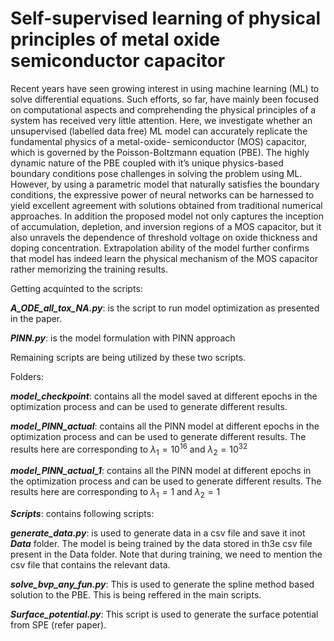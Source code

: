 # Self-supervised learning of physical principles of metal oxide semiconductor capacitor
Recent years have seen growing interest in using machine
learning (ML) to solve differential equations. Such efforts,
so far, have mainly been focused on computational aspects
and comprehending the physical principles of a system has
received very little attention. Here, we investigate whether
an unsupervised (labelled data free) ML model can accurately replicate the fundamental physics of a metal-oxide-
semiconductor (MOS) capacitor, which is governed by the
Poisson-Boltzmann equation (PBE). The highly dynamic
nature of the PBE coupled with it’s unique physics-based
boundary conditions pose challenges in solving the problem using ML. However, by using a parametric model that
naturally satisfies the boundary conditions, the expressive
power of neural networks can be harnessed to yield excellent agreement with solutions obtained from traditional
numerical approaches. In addition the proposed model
not only captures the inception of accumulation, depletion, and inversion regions of a MOS capacitor, but it
also unravels the dependence of threshold voltage on oxide
thickness and doping concentration. Extrapolation ability of the model further confirms that model has indeed
learn the physical mechanism of the MOS capacitor rather
memorizing the training results.


Getting acquinted to the scripts:

**_A_ODE_all_tox_NA.py_**: is the script to run model optimization as presented in the paper. 

**_PINN.py_**: is the model formulation with PINN approach

Remaining scripts are being utilized by these two scripts.

Folders:

**_model_checkpoint_**: contains all the model saved at different epochs in the optimization process and can be used to generate different results.

**_model_PINN_actual_**: contains all the PINN model at different epochs in the optimization process and can be used to generate different results. The results here are corresponding to $\lambda_1 = 10^{16}$ and $\lambda_2 = 10^{32}$

**_model_PINN_actual_1_**: contains all the PINN model at different epochs in the optimization process and can be used to generate different results. The results here are corresponding to $\lambda_1 = 1$ and $\lambda_2 = 1$

**_Scripts_**: contains following scripts:

**_generate_data.py_**: is used to generate data in a csv file and save it inot **_Data_** folder. The model is being trained by the data stored in th3e csv file present in the Data folder. Note that during training, we need to mention the csv file that contains the relevant data.

**_solve_bvp_any_fun.py_**: This is used to generate the spline method based solution to the PBE. This is being reffered in the main scripts.

**_Surface_potential.py_**: This script is used to generate the surface potential from SPE (refer paper).



<!-- It takes the following arguments:

**Vgs**: type=float, Value of Vgs. Used during inference

**t_ox**: type=float, tox value in nm. Used during inference

**N_A**: type=float, N_A value as a coefficient to 1e24. Used during inference

**train_samples**: type=int, Number of Training Samples. This is used during inference, when we need to sample for y. This number is the number of datapoints of y, uniformly sampled

**batch_size**: type=int, Batch Size during training. During inference, this has a crucial role to play. If batch size = -1, then Inversion Charge characteristics, $V_T$ characteristics and $\eta_0$ characteristics are calculated. If batch size = 0, then predictions for a given Vgs is calculated. And also it plots the surface potential characteristics for V_G in [-3Vt, 3Vt]. Saves a csv file of the predictions. It also makes surface potential predictions with different device parameters. If batch size = 2, then saves a combine plot for $V_G$ in [-3Vt, 3Vt] and surface potential as well. If batch size other than above, then a document is created in which we can scrutinizingly observe the profile predictions.

**lr**: type=float, learning rate of the adam optimizer

**do_training**: type=int, Set 1 to perform Training, else setting this to zero will do the task of inference

**train_continue**: type=int, Set 1 to train from the previously stored model else 0. This is for the case in which the preloaded model has to start training again

**save_model**: type=int, save the model during training, this is for crosscheking. set 1 to save else 0. During inference, we use this as the epoch number at which we need the outputs

**save_model_tag**: type=str, tag with which to save the model or saved model tag for inference. A folder will be created with this name and all the files and models will be stored in this. Also, this is the name that will be used, during inference.

**training_data_reference**: type=str, tag for dataset to choose for training

**test_data_reference**: type=str, tag for dataset to choose for training. Ensure this to be same as training_data_reference

**update_text_file**: type=int, Update the text file. Ensure this to be zero. This is when in case mistakenly you type a save_model_tag to be the one which already exists. In case if you wish to update, then keep 1. -->

